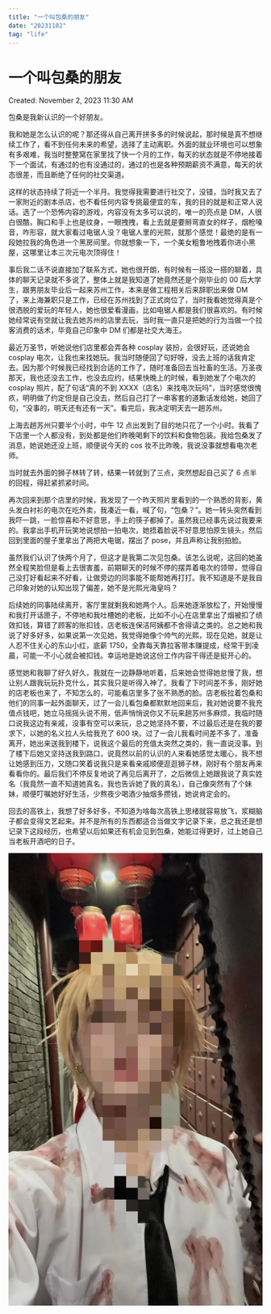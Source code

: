 ```yaml
---
title: "一个叫包桑的朋友"
date: "20231102"
tag: "life"
---
```


# 一个叫包桑的朋友

Created: November 2, 2023 11:30 AM

包桑是我新认识的一个好朋友。

我和她是怎么认识的呢？那还得从自己离开拼多多的时候说起，那时候是真不想继续工作了，看不到任何未来的希望，选择了主动离职。外面的就业环境也可以想象有多艰难，我当时整整窝在家里找了快一个月的工作，每天的状态就是不停地接着下一个面试，有通过的也有没通过的，通过的也是各种预期薪资不满意，每天的状态很差，而且断绝了任何的社交渠道。

这样的状态持续了将近一个半月。我觉得我需要进行社交了，没错，当时我又去了一家附近的剧本杀店，也不看任何内容专挑最便宜的车，我的目的就是和正常人说话。选了一个恐怖内容的游戏，内容没有太多可以说的，唯一的亮点是 DM，人很白很酷，胸口和手上也是纹身，一眼拽拽，看上去就是要掰弯直女的样子，烟枪嗓音，咋形容，就大家看过电锯人没？电锯人里的光熙，就那个感觉！最绝的是有一段她拉我的角色进一个黑房间里。你就想象一下，一个美女粗鲁地拽着你进小黑屋，这哪里让本三次元电次顶得住！

事后我二话不说直接加了联系方式，她也很开朗，有时候有一搭没一搭的聊着，具体的聊天记录就不多说了，整体上就是我知道了她竟然还是个刚毕业的 00 后大学生，跟男朋友毕业后一起来苏州工作，本来是做工程相关后来辞职出来做 DM 了，来上海兼职只是工作，已经在苏州找到了正式岗位了，当时我看她觉得真是个很洒脱的爱玩的年轻人，她也很爱看漫画，比如电锯人都是我们很喜欢的。有时候她经常说有空就让我去她苏州的店里去玩，当时我一直只是把她的行为当做一个拉客消费的话术，毕竟自己印象中 DM 们都是社交大海王。

最近万圣节，听她说他们店里都会弄各种 cosplay 装扮，会很好玩，还说她会 cosplay 电次，让我也来找她玩。我当时随便回了句好呀，没去上班的话我肯定去。因为那个时候我已经找到合适的工作了，随时准备回去当社畜的生活。万圣夜那天，我也还没去工作，也没去应约，结果快晚上的时候，看到她发了个电次的 cosplay 照片，配了句话“真的不到 XXXX（店名）来找电次玩吗”，当时感觉很愧疚，明明做了约定但是自己没去，然后自己打了一串客套的道歉话发给她，她回了句，“没事的，明天还有还有一天”。看完后，我决定明天去一趟苏州。

上海去趟苏州只要半个小时，中午 12 点出发到了目的地只花了一个小时。我看了下店里一个人都没有，到处都是他们昨晚喝剩下的饮料和食物包装。我给包桑发了消息，她说她还没上班，顺便说今天的 cos 妆不比昨晚，我说没事就想看电次老师。

当时就去外面的狮子林转了转，结果一转就到了三点，突然想起自己买了 6 点半的回程，得赶紧抓紧时间。

再次回来到那个店里的时候，我发现了一个昨天照片里看到的一个熟悉的背影，黄头发白衬衫的电次在吃外卖，我凑近一看，喊了句，“包桑？”。她一转头突然看到我吓一跳，一脸惊喜和不好意思，手上的筷子都掉了。虽然我已经事先说过我要来的。我拿出手机开玩笑地说想拍一拍电次，她捂着脸说不好意思怕原生镜头，然后回到里面的屋子里拿出了两把大电锯，摆出了 pose，并且声称让我别拍脸。

虽然我们认识了快两个月了，但这才是我第二次见包桑。该怎么说呢，这回的她虽然全程笑脸但是看上去很害羞，前期聊天的时候不停的摆弄着电次的领带，觉得自己没打好看起来不好看，让做旁边的同事能不能帮她再打打。我不知道是不是我自己印象对她的认知出现了偏差，她不是光熙光海皇吗？

后续她的同事陆续离开，客厅里就剩我和她两个人。后来她逐渐放松了，开始慢慢和我打开话匣子，不停地和我吐槽她的老板，比如不小心在店里拿出了烟被扣了绩效扣钱，算错了顾客的账扣钱，店老板连保洁阿姨都不舍得请之类的。总之她和我说了好多好多，如果说第一次见她，我觉得她像个帅气的光熙，现在见她，就是让人忍不住关心的东山小红，底薪 1750，全靠每天靠拉客带本赚提成，经常干到凌晨，可能一不小心就会被扣钱。幸运地是她说这份工作内容干得还是挺开心的。

感觉她和我聊了好久好久，我就在一边静静地听着，后来她会觉得她怠慢了我，想让别人跟我玩玩扑克什么，其实我只是听得入神了。我看了下时间差不多，刚好她的店老板也来了，不知怎么的，可能看店里多了张不熟悉的脸。店老板拉着包桑和他们的同事一起外面聊天，过了一会儿看包桑都默默地回来后，我对她说要不我充值点钱吧，她立马摇摇头说不用，低声悄悄说你又不玩来趟苏州多麻烦，我临时随口说我这边有亲戚，没事有空可以来玩，总之她坚持不要，不过最后还是在我的要求下，以她的名义拉人头给我充了 600 块。过了一会儿我看时间差不多了，准备离开，她出来送我到楼下，说我这个最后的充值太突然之类的，我一直说没事。到了楼下后她又坚持送我到路口，说竟然以前的认识的人来看她感觉太暖心，我不想让她感到压力，又随口笑着说我只是来看亲戚顺便逛逛狮子林，刚好有个朋友再来看看你的。最后我们不停反复地说了再见后离开了，之后微信上她跟我说了真实姓名（我竟然一直不知道她真名，我也告诉她了我的真名），自己像突然有了个妹妹，顺便叮嘱她好好生活，少熬夜少喝酒少抽烟多攒钱，她说肯定会的。

回去的高铁上，我想了好多好多，不知道为啥每次高铁上思绪就容易放飞，浆糊脑子都会变得文艺起来。并不是所有的东西都适合当做文字记录下来，总之我还是想记录下这段经历，也希望以后如果还有机会见到包桑，她能过得更好，过上她自己当老板开酒吧的日子。

![411698902163_.pic.jpg](../chainsawman.pic.jpg)
